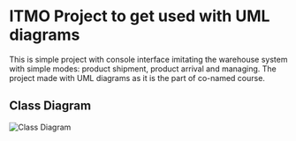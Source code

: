 # ITMO Project to get used with UML diagrams 

This is simple project with console interface imitating the warehouse system with simple modes: product shipment, product arrival and managing.
The project made with UML diagrams as it is the part of co-named course.

## Class Diagram
![Class Diagram](https://github.com/AnastasiaSperanskaya/WarehouseSystemUML/UML/classDiagram.png)
